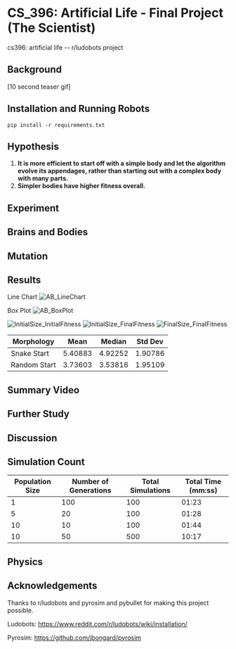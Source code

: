 # CS_396: Artificial Life - Final Project (The Scientist)
cs396: artificial life -- r/ludobots project

## Background

[10 second teaser gif]

## Installation and Running Robots
```
pip install -r requirements.txt
```

## Hypothesis

1. **It is more efficient to start off with a simple body and let the algorithm evolve its appendages, rather than starting out with a complex body with many parts.**
2. **Simpler bodies have higher fitness overall.**

## Experiment

## Brains and Bodies

## Mutation

## Results
Line Chart
![AB_LineChart](https://user-images.githubusercontent.com/62350419/224893662-0a3eb833-318e-4e85-996e-0caa6b882105.png)

Box Plot
![AB_BoxPlot](https://user-images.githubusercontent.com/62350419/224893693-05396daf-3b3a-4fab-b9e9-7f715e9a6a75.png)

![InitialSize_InitialFitness](https://user-images.githubusercontent.com/62350419/224893731-af051325-bb9a-4256-b317-6b12da02284e.png)
![InitialSize_FinalFitness](https://user-images.githubusercontent.com/62350419/224893739-a3b5a561-1b0f-4ab1-9ceb-1eff6212203d.png)
![FinalSize_FinalFitness](https://user-images.githubusercontent.com/62350419/224893743-e882f210-6a45-46f7-a8fd-d608d519e674.png)


| Morphology | Mean | Median | Std Dev |
| --- | --- | --- | --- |
| Snake Start | 5.40883 | 4.92252 | 1.90786 |
| Random Start | 3.73603 | 3.53816 | 1.95109 |

## Summary Video

## Further Study

## Discussion

## Simulation Count
| Population Size | Number of Generations | Total Simulations | Total Time (mm:ss)
| --- | --- | --- | --- |
| 1 | 100 | 100 | 01:23 |
| 5 | 20 | 100 | 01:28 |
| 10 | 10 | 100 | 01:44 |
| 10 | 50 | 500 | 10:17 |

## Physics

## Acknowledgements
Thanks to r/ludobots and pyrosim and pybullet for making this project possible.

Ludobots: https://www.reddit.com/r/ludobots/wiki/installation/

Pyrosim: https://github.com/jbongard/pyrosim
